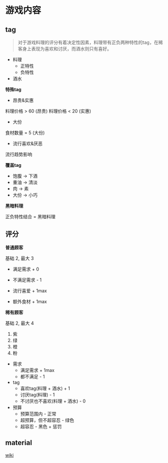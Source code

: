 # 游戏内容

## tag

> 对于游戏料理的评分有着决定性因素，料理带有正负两种特性的tag，在稀客身上表现为喜欢和讨厌，而酒水则只有喜好。

- 料理
  - 正特性
  - 负特性
- 酒水

**特殊tag**

- 昂贵&实惠

料理价格 > 60 (昂贵)
料理价格 < 20 (实惠)

- 大份

食材数量 = 5 (大份)

- 流行喜欢&厌恶

流行趋势影响

**覆盖tag**

- 饱腹 -> 下酒
- 重油 -> 清淡
- 肉 -> 素
- 大份 -> 小巧

**黑暗料理**

正负特性结合 = 黑暗料理

## 评分

**普通顾客**

基础 2, 最大 3

- 满足需求 + 0
- 不满足需求 - 1

- 流行喜爱 + 1max
- 额外食材 + 1max

**稀有顾客**

基础 2, 最大 4

1. 紫
2. 绿
3. 橙
4. 粉

- 需求
  - 满足需求 + 1max
  - 都不满足 - 1
- tag
  - 喜欢tag(料理 + 酒水) + 1
  - 讨厌tag(料理) - 1
  - 不讨厌也不喜欢(料理 + 酒水) - 0
- 预算
  - 预算范围内 - 正常
  - 超预算，但不超容忍 - 绿色
  - 超容忍 - 黑色 + 惩罚

## material

[wiki](https://thwiki.cc/%E4%B8%9C%E6%96%B9%E5%A4%9C%E9%9B%80%E9%A3%9F%E5%A0%82_-_Touhou_Mystia%27s_Izakaya)